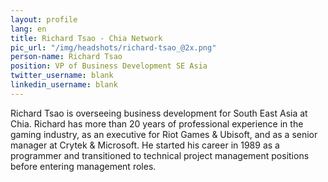 ```yaml
---
layout: profile
lang: en
title: Richard Tsao - Chia Network
pic_url: "/img/headshots/richard-tsao_@2x.png"
person-name: Richard Tsao
position: VP of Business Development SE Asia
twitter_username: blank
linkedin_username: blank
---
```


Richard Tsao is overseeing business development for South East Asia at Chia. Richard has more than 20 years of professional experience in the gaming industry, as an executive for Riot Games & Ubisoft, and as a senior manager at Crytek & Microsoft. He started his career in 1989 as a programmer and transitioned to technical project management positions before entering management roles.
